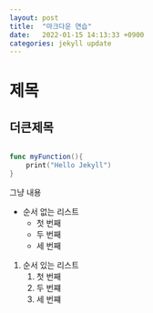 ```yaml
---
layout: post
title:  "마크다운 연습"
date:   2022-01-15 14:13:33 +0900
categories: jekyll update
---
```


# 제목
## 더큰제목

```swift

func myFunction(){
    print("Hello Jekyll")
}

```

그냥 내용

- 순서 없는 리스트
    - 첫 번째
    - 두 번째 
    - 세 번째 

1. 순서 있는 리스트
    1. 첫 번째
    2. 두 번쨰
    3. 세 번쨰 